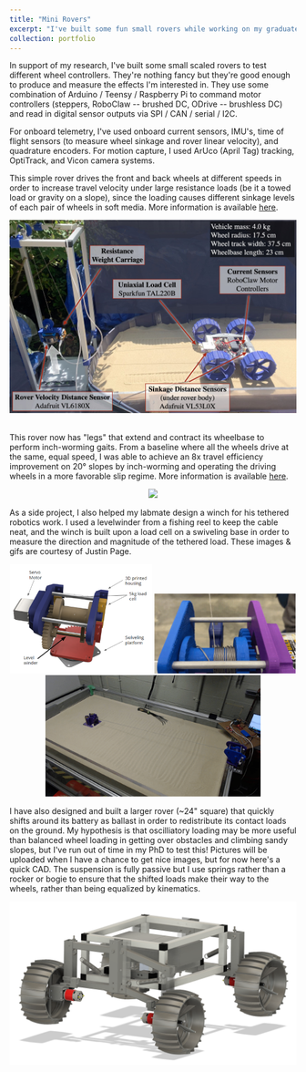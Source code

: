 ```yaml
---
title: "Mini Rovers"
excerpt: "I've built some fun small rovers while working on my graduate research... click here for some images. <br><img src="/images/babybot_cad.png"> "
collection: portfolio
---
```


<!-- ~Work in progress...~ -->

In support of my research, I've built some small scaled rovers to test different wheel controllers. They're nothing fancy but they're good enough to produce and measure the effects I'm interested in. They use some combination of Arduino / Teensy / Raspberry Pi to command motor controllers (steppers, RoboClaw -- brushed DC, ODrive -- brushless DC) and read in digital sensor outputs via SPI / CAN / serial / I2C.

For onboard telemetry, I've used onboard current sensors, IMU's, time of flight sensors (to measure wheel sinkage and rover linear velocity), and quadrature encoders. For motion capture, I used ArUco (April Tag) tracking, OptiTrack, and Vicon camera systems.

This simple rover drives the front and back wheels at different speeds in order to increase travel velocity under large resistance loads (be it a towed load or gravity on a slope), since the loading causes different sinkage levels of each pair of wheels in soft media. More information is available [here](https://cyndiac.github.io/publication/fb-diff-drive).

<center> 
	<img src="/images/diffslip_setup.jpg"> 
</center>

<br>

This rover now has "legs" that extend and contract its wheelbase to perform inch-worming gaits. From a baseline where all the wheels drive at the same, equal speed, I was able to achieve an 8x travel efficiency improvement on 20° slopes by inch-worming and operating the driving wheels in a more favorable slip regime. More information is available [here](https://cyndiac.github.io/publication/inchworm).

<center>
	<img src="/images/shifty.png" width="49.5%"> 
</center>


As a side project, I also helped my labmate design a winch for his tethered robotics work. I used a levelwinder from a fishing reel to keep the cable neat, and the winch is built upon a load cell on a swiveling base in order to measure the direction and magnitude of the tethered load. These images & gifs are courtesy of Justin Page.

<center>
	<img src="/images/winch.png" width="49.5%"> 
	<img src="/images/winch.gif" width="49.5%"> 
	<img src="/images/winch_sand.gif" width="75%"> 
</center>


I have also designed and built a larger rover (~24" square) that quickly shifts around its battery as ballast in order to redistribute its contact loads on the ground. My hypothesis is that oscilliatory loading may be more useful than balanced wheel loading in getting over obstacles and climbing sandy slopes, but I've run out of time in my PhD to test this! Pictures will be uploaded when I have a chance to get nice images, but for now here's a quick CAD. The suspension is fully passive but I use springs rather than a rocker or bogie to ensure that the shifted loads make their way to the wheels, rather than being equalized by kinematics.

<center>
	<img src="/images/babybot_cad.png"> 
</center>

<!-- This is an item in your portfolio. It can be have images or nice text. If you name the file .md, it will be parsed as markdown. If you name the file .html, it will be parsed as HTML.  -->
